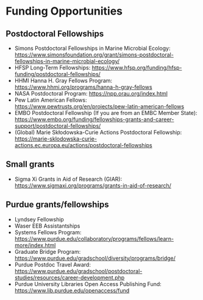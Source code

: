 # Funding Opportunities

## Postdoctoral Fellowships
  - Simons Postdoctoral Fellowships in Marine Microbial Ecology: https://www.simonsfoundation.org/grant/simons-postdoctoral-fellowships-in-marine-microbial-ecology/
  - HFSP Long-Term Fellowships: https://www.hfsp.org/funding/hfsp-funding/postdoctoral-fellowships/
  - HHMI Hanna H. Gray Fellows Program: https://www.hhmi.org/programs/hanna-h-gray-fellows
  - NASA Postdoctoral Program: https://npp.orau.org/index.html
  - Pew Latin American Fellows: https://www.pewtrusts.org/en/projects/pew-latin-american-fellows
  - EMBO Postdoctoral Fellowship (If you are from an EMBC Member State): https://www.embo.org/funding/fellowships-grants-and-career-support/postdoctoral-fellowships/
  - (Global) Marie Skłodowska-Curie Actions Postdoctoral Fellowship: https://marie-sklodowska-curie-actions.ec.europa.eu/actions/postdoctoral-fellowships
    
## Small grants
  - Sigma Xi Grants in Aid of Research (GIAR): https://www.sigmaxi.org/programs/grants-in-aid-of-research/

## Purdue grants/fellowships
  - Lyndsey Fellowship
  - Waser EEB Assistantships
  - Systems Fellows Program: https://www.purdue.edu/collaboratory/programs/fellows/learn-more/index.html
  - Graduate Bridge Program: https://www.purdue.edu/gradschool/diversity/programs/bridge/
  - Purdue Postdoc Travel Award: https://www.purdue.edu/gradschool/postdoctoral-studies/resources/career-development.php
  - Purdue University Libraries Open Access Publishing Fund: https://www.lib.purdue.edu/openaccess/fund
